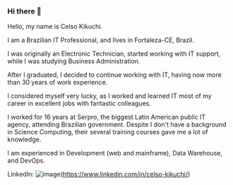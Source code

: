### Hi there 👋

<!--
**sp35000/sp35000** is a ✨ _special_ ✨ repository because its `README.md` (this file) appears on your GitHub profile.
-->

Hello, my name is Celso Kikuchi.

I am a Brazilian IT Professional, and lives in Fortaleza-CE, Brazil.

I was originally an Electronic Technician, started working with IT support, while I was studying Business Administration.

After I graduated, I decided to continue working with IT, having now more than 30 years of work experience.

I considered myself very lucky, as I worked and learned IT most of my career in excellent jobs with fantastic colleagues.

I worked for 16 years at Serpro, the biggest Latin American public IT agency, attending Brazilian government. Despite I don't have a background in Science Computing, their several training courses gave me a lot of knowledge.

I am experienced in Development (web and mainframe), Data Warehouse, and DevOps.

LinkedIn: ![image](https://user-images.githubusercontent.com/18312690/219508396-dd135776-2c81-4cea-9834-103d7535b728.png)(https://www.linkedin.com/in/celso-kikuchi/)
